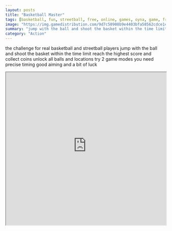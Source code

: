 ```yaml
---
layout: posts
title: "Basketball Master"
tags: [basketball, fun, streetball, free, online, games, oyna, game, free, games, play, play, games]
image: "https://img.gamedistribution.com/9d7c50908b9e4403bfa58562cdce1c13-512x512.jpeg"
summary: "jump with the ball and shoot the basket within the time limit earn coins and unlock new balls and courts reach the highest score  free online games oyna game free games play play games"
category: "Action"
---
```


the challenge for real basketball and streetball players jump with the ball and shoot the basket within the time limit reach the highest score and collect coins unlock all balls and locations try 2 game modes you need precise timing good aiming and a bit of luck

<iframe width="100%" height="480px;" src="https://html5.gamedistribution.com/9d7c50908b9e4403bfa58562cdce1c13/"></iframe>
